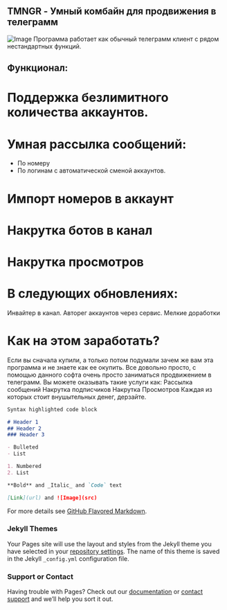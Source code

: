 ## TMNGR - Умный комбайн для продвижения в телеграмм
![Image](https://telegra.ph/file/5eb18cd300e3319f16e81.jpg)
Программа работает как обычный телеграмм клиент с рядом нестандартных функций.

## Функционал:

# Поддержка безлимитного количества аккаунтов. 

# Умная рассылка сообщений:
- По номеру
- По логинам с автоматической сменой аккаунтов.

# Импорт номеров в аккаунт 

# Накрутка ботов в канал

# Накрутка просмотров 

# В следующих обновлениях:
Инвайтер в канал. 
Авторег аккаунтов через сервис.
Мелкие доработки

# Как на этом заработать? 

Если вы сначала купили, а только потом подумали зачем же вам эта программа и не знаете как ее окупить. Все довольно просто, с помощью данного софта очень просто заниматься продвижением в телеграмм. Вы можете оказывать такие услуги как:
Рассылка сообщений 
Накрутка подписчиков
Накрутка Просмотров 
Каждая из которых стоит внушытельных денег, дерзайте.


```markdown
Syntax highlighted code block

# Header 1
## Header 2
### Header 3

- Bulleted
- List

1. Numbered
2. List

**Bold** and _Italic_ and `Code` text

[Link](url) and ![Image](src)
```

For more details see [GitHub Flavored Markdown](https://guides.github.com/features/mastering-markdown/).

### Jekyll Themes

Your Pages site will use the layout and styles from the Jekyll theme you have selected in your [repository settings](https://github.com/Treamz/tmngr.github.io/settings). The name of this theme is saved in the Jekyll `_config.yml` configuration file.

### Support or Contact

Having trouble with Pages? Check out our [documentation](https://help.github.com/categories/github-pages-basics/) or [contact support](https://github.com/contact) and we’ll help you sort it out.
